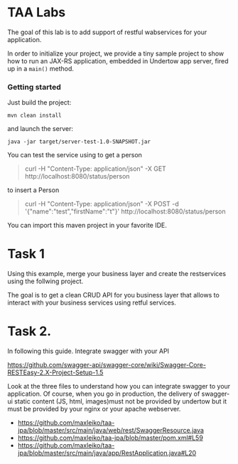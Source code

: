 TAA Labs
===================

The goal of this lab is to add support of restful wabservices for your application. 

In order to initialize your project, we provide a tiny sample project to show how to run an JAX-RS application, embedded in Undertow app server, fired up in a `main()` method.

### Getting started

Just build the project:

    mvn clean install
    
and launch the server:

    java -jar target/server-test-1.0-SNAPSHOT.jar
   
You can test the service using 
to get a person
> curl -H "Content-Type: application/json" -X GET http://localhost:8080/status/person

to insert a Person
> curl -H "Content-Type: application/json" -X POST -d '{"name":"test","firstName":"t"}' http://localhost:8080/status/person

You can import this maven project in your favorite IDE. 

# Task 1

Using this example, merge your business layer and create the restservices using the follwing project. 

The goal is to get a clean CRUD API for you business layer that allows to interact with your business services using retful services.


# Task 2. 
In following this guide. Integrate swagger with your API

https://github.com/swagger-api/swagger-core/wiki/Swagger-Core-RESTEasy-2.X-Project-Setup-1.5

Look at the three files to understand how you can integrate swagger to your application. Of course, when you go in production, the delivery of swagger-ui static content (JS, html, images)must not be provided by undertow but it must be provided by your nginx or your apache webserver. 

* https://github.com/maxleiko/taa-jpa/blob/master/src/main/java/web/rest/SwaggerResource.java
* https://github.com/maxleiko/taa-jpa/blob/master/pom.xml#L59
* https://github.com/maxleiko/taa-jpa/blob/master/src/main/java/app/RestApplication.java#L20





